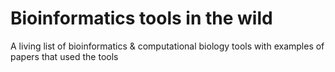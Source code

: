 # Bioinformatics tools in the wild
A living list of bioinformatics &amp; computational biology tools with examples of papers that used the tools
